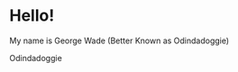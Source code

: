 # Hello!
My name is George Wade (Better Known as Odindadoggie)<br/>

<a href="http://github.com/Odindadoggie/Odindadoggie" style="text-decoration:none">Odindadoggie</a>
